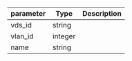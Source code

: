 | parameter | Type | Description |
| ----------- | ----------- |----------- |
| vds_id  |  string  |    |
| vlan_id  |  integer  |    |
| name  |  string  |    |